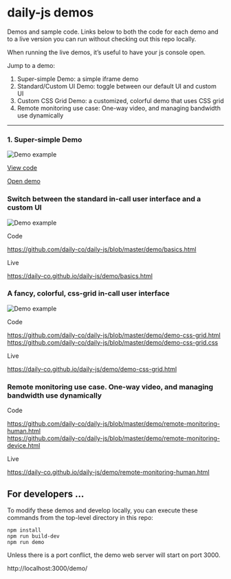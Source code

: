 # daily-js demos

Demos and sample code. Links below to both the code for each demo and to a live version you can run without checking out this repo locally.

When running the live demos, it’s useful to have your js console open.

Jump to a demo:

1) Super-simple Demo: a simple iframe demo
2) Standard/Custom UI Demo: toggle between our default UI and custom UI
3) Custom CSS Grid Demo: a customized, colorful demo that uses CSS grid
4) Remote monitoring use case: One-way video, and managing bandwidth use dynamically

---

### 1. Super-simple Demo

![Demo example](https://raw.githubusercontent.com/daily-co/daily-js/demo-readme-images/demo/image-demo-simple.png)

<a href="https://github.com/daily-co/daily-js/blob/master/demo/simple.html">View code</a>

<a href="https://daily-co.github.io/daily-js/demo/simple.html">Open demo</a>


### Switch between the standard in-call user interface and a custom UI

![Demo example](https://raw.githubusercontent.com/daily-co/daily-js/demo-readme-images/demo/image-demo-basics.png)

Code

  https://github.com/daily-co/daily-js/blob/master/demo/basics.html

Live

  https://daily-co.github.io/daily-js/demo/basics.html

### A fancy, colorful, css-grid in-call user interface

![Demo example](https://raw.githubusercontent.com/daily-co/daily-js/demo-readme-images/demo/image-demo-css-grid.png)

Code

  https://github.com/daily-co/daily-js/blob/master/demo/demo-css-grid.html <br />
  https://github.com/daily-co/daily-js/blob/master/demo/demo-css-grid.css

Live

  https://daily-co.github.io/daily-js/demo/demo-css-grid.html

### Remote monitoring use case. One-way video, and managing bandwidth use dynamically

Code

  https://github.com/daily-co/daily-js/blob/master/demo/remote-monitoring-human.html <br />
  https://github.com/daily-co/daily-js/blob/master/demo/remote-monitoring-device.html

Live

  https://daily-co.github.io/daily-js/demo/remote-monitoring-human.html



## For developers ...

To modify these demos and develop locally, you can execute these
commands from the top-level directory in this repo:

```
npm install
npm run build-dev
npm run demo
```

Unless there is a port conflict, the demo web server will start on port 3000.

  http://localhost:3000/demo/
